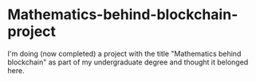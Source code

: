 # Mathematics-behind-blockchain-project

I'm doing (now completed) a project with the title "Mathematics behind blockchain" as part of my undergraduate degree and thought it belonged here.

